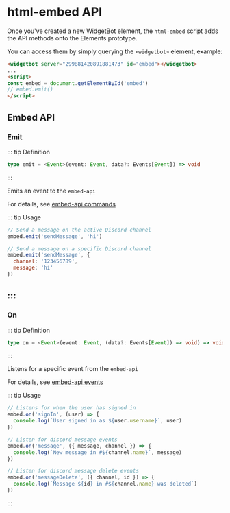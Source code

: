 # html-embed API

Once you've created a new WidgetBot element, the `html-embed` script adds the API methods onto the Elements prototype.

You can access them by simply querying the `<widgetbot>` element, example:

```html
<widgetbot server="299881420891881473" id="embed"></widgetbot>
...
<script>
const embed = document.getElementById('embed')
// embed.emit()
</script>
```

## Embed API

### Emit

::: tip Definition

```ts
type emit = <Event>(event: Event, data?: Events[Event]) => void
```
:::

Emits an event to the `embed-api`

For details, see [embed-api commands](/embed/embed-api/commands)

::: tip Usage

```js
// Send a message on the active Discord channel
embed.emit('sendMessage', 'hi')

// Send a message on a specific Discord channel
embed.emit('sendMessage', {
  channel: '123456789',
  message: 'hi'
})
```
:::
---

### On

::: tip Definition

```ts
type on = <Event>(event: Event, (data?: Events[Event]) => void) => void
```
:::

Listens for a specific event from the `embed-api`

For details, see [embed-api events](/embed/embed-api/events)

::: tip Usage

```js
// Listens for when the user has signed in
embed.on('signIn', (user) => {
  console.log(`User signed in as ${user.username}`, user)
})

// Listen for discord message events
embed.on('message', ({ message, channel }) => {
  console.log(`New message in #${channel.name}`, message)
})

// Listen for discord message delete events
embed.on('messageDelete', ({ channel, id }) => {
  console.log(`Message ${id} in #${channel.name} was deleted`)
})
```
:::
